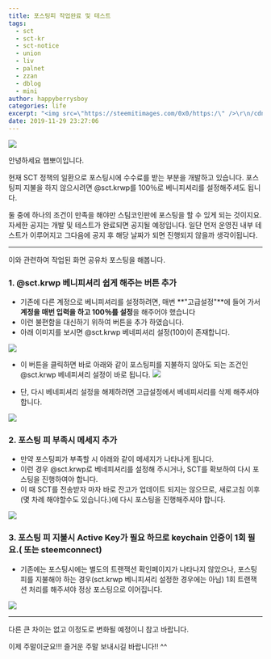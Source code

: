 ```yaml
---
title: 포스팅피 작업완료 및 테스트
tags:
  - sct
  - sct-kr
  - sct-notice
  - union
  - liv
  - palnet
  - zzan
  - dblog
  - mini
author: happyberrysboy
categories: life
excerpt: "<img src=\"https://steemitimages.com/0x0/https:/\" />\r\n/cdn.steemitimages.com/DQmeVyCnkva2SjkjT5mk9XPo2BJzbK7szFE1pDqqAHrSBsC/WHALE_TITLE_COLORED_LOW.jpg)  안녕하세요 햅뽀이입니다.  현재 SCT 정책의 일환으로 포스팅시에 수수료를 받는 부분을 개발하고 있습니다. 포스팅피 지불을 하지 않으시려면 @sct.krwp를 100％로 베니피셔....."
date: 2019-11-29 23:27:06
---
```


![](https://steemitimages.com/0x0/https://cdn.steemitimages.com/DQmeVyCnkva2SjkjT5mk9XPo2BJzbK7szFE1pDqqAHrSBsC/WHALE_TITLE_COLORED_LOW.jpg)

안녕하세요 햅뽀이입니다.

현재 SCT 정책의 일환으로 포스팅시에 수수료를 받는 부분을 개발하고 있습니다. 포스팅피 지불을 하지 않으시려면 @sct.krwp를 100％로 베니피셔리를 설정해주셔도 됩니다. 

둘 중에 하나의 조건이 만족을 해야만 스팀코인판에 포스팅을 할 수 있게 되는 것이지요. 자세한 공지는 개발 및 테스트가 완료되면 공지될 예정입니다. 일단 먼저 운영진 내부 테스트가 이루어지고 그다음에 공지 후 해당 날짜가 되면 진행되지 않을까 생각이됩니다.

___

이와 관련하여 작업된 화면 공유차 포스팅을 해봅니다.

### 1. @sct.krwp 베니피셔리 쉽게 해주는 버튼 추가

- 기존에 다른 계정으로 베니피셔리를 설정하려면, 매번 **"고급설정"**에 들어 가서 **계정을 매번 입력을 하고 100％를 설정**을 해주어야 했습니다
- 이런 불편함을 대신하기 위하여 버튼을 추가 하였습니다.
- 아래 이미지를 보시면 @sct.krwp 베네피셔리 설정(100)이 존재합니다.

![](https://cdn.steemitimages.com/DQmd22RVWEYzXR9ZaKhgn6tPrL5ygXYv61WhmhchyVuNh8X/image.png)

- 이 버튼을 클릭하면 바로 아래와 같이 포스팅피를 지불하지 않아도 되는 조건인 @sct.krwp 베네피셔리 설정이 바로 됩니다.
![](https://cdn.steemitimages.com/DQmTxa1Ev1W6SV4Tj6wXuutLCWd1BUAiyMDYkxMqH6gqJZf/image.png)

- 단, 다시 베네피셔리 설정을 해제하려면 고급설정에서 베네피셔리를 삭제 해주셔야 합니다.

![](https://cdn.steemitimages.com/DQmXgHMHUpmpnfduXY2XLNtUCH84HFQFDDgVN4wY6Mqvo7X/image.png)

### 2. 포스팅 피 부족시 메세지 추가
- 만약 포스팅피가 부족할 시 아래와 같이 메세지가 나타나게 됩니다. 
- 이런 경우 @sct.krwp로 베네피셔리를 설정해 주시거나, SCT를 확보하여 다시 포스팅을 진행하여야 합니다.
- 이 때 SCT를 전송받자 마자 바로 잔고가 업데이트 되지는 않으므로, 새로고침 이후(몇 차례 해야할수도 있습니다.)에 다시 포스팅을 진행해주셔야 합니다.

![](https://cdn.steemitimages.com/DQmf1i6t4jkHZbFDQBKcQvgvy737uVKKVjq9nTUft734Con/image.png)

### 3. 포스팅 피 지불시 Active Key가 필요 하므로 keychain 인증이 1회 필요.( 또는 steemconnect)
- 기존에는 포스팅시에는 별도의 트랜잭션 확인페이지가 나타나지 않았으나, 포스팅 피를 지불해야 하는 경우(sct.krwp 베니피셔리 설정한 경우에는 아님) 1회 트랜잭션 처리를 해주셔야 정상 포스팅으로 이어집니다. 

![](https://cdn.steemitimages.com/DQmUKPMkQNzMksF9xKpoMU7DfR4ydcgz4fQcWva2Uj4Qhtb/image.png)

___


다른 큰 차이는 없고 이정도로 변화될 예정이니 참고 바랍니다.

이제 주말이군요!!! 즐거운 주말 보내시길 바랍니다!! ^^